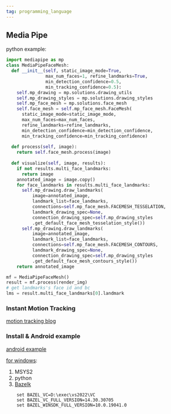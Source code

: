 ```yaml
---
tag: programming_language
---
```

## Media Pipe

python example:

```python
import mediapipe as mp
class MediaPipeFaceMesh:
  def __init__(self, static_image_mode=True, 
               max_num_faces=1, refine_landmarks=True,
               min_detection_confidence=0.5,
               min_tracking_confidence=0.5):    
    self.mp_drawing = mp.solutions.drawing_utils
    self.mp_drawing_styles = mp.solutions.drawing_styles
    self.mp_face_mesh = mp.solutions.face_mesh
    self.face_mesh = self.mp_face_mesh.FaceMesh(
      static_image_mode=static_image_mode,
      max_num_faces=max_num_faces,
      refine_landmarks=refine_landmarks,
      min_detection_confidence=min_detection_confidence,
      min_tracking_confidence=min_tracking_confidence)
    
  def process(self, image):
    return self.face_mesh.process(image)
  
  def visualize(self, image, results):
    if not results.multi_face_landmarks:
      return image
    annotated_image = image.copy()
    for face_landmarks in results.multi_face_landmarks:
      self.mp_drawing.draw_landmarks(
          image=annotated_image,
          landmark_list=face_landmarks,
          connections=self.mp_face_mesh.FACEMESH_TESSELATION,
          landmark_drawing_spec=None,
          connection_drawing_spec=self.mp_drawing_styles
          .get_default_face_mesh_tesselation_style())
      self.mp_drawing.draw_landmarks(
          image=annotated_image,
          landmark_list=face_landmarks,
          connections=self.mp_face_mesh.FACEMESH_CONTOURS,
          landmark_drawing_spec=None,
          connection_drawing_spec=self.mp_drawing_styles
          .get_default_face_mesh_contours_style())
    return annotated_image

mf = MediaPipeFaceMesh()
result = mf.process(render_img)
# get landmarks's face id and bc
lms = result.multi_face_landmarks[0].landmark
```

### Instant Motion Tracking
[motion tracking blog](https://google.github.io/mediapipe/solutions/instant_motion_tracking)

### Install & Android example
[android example](https://google.github.io/mediapipe/getting_started/android.html)

[for windows](https://google.github.io/mediapipe/getting_started/install.html#installing-on-windows):
1. MSYS2
2. python
3. [Bazelk](https://docs.bazel.build/versions/main/windows.html#build-c-with-msvc)
```
    set BAZEL_VC=D:\exec\vs2022\VC
    set BAZEL_VC_FULL_VERSION=14.30.30705
    set BAZEL_WINSDK_FULL_VERSION=10.0.19041.0
```